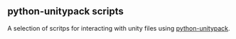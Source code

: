 ## python-unitypack scripts

A selection of scritps for interacting with unity files using [python-unitypack](https://github.com/HearthSim/python-unitypack).
